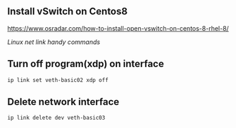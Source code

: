 Install vSwitch on Centos8
---------------------
https://www.osradar.com/how-to-install-open-vswitch-on-centos-8-rhel-8/

*Linux net link handy commands*

Turn off program(xdp) on interface
---------------------
```bash
ip link set veth-basic02 xdp off
```

Delete network interface
---------------------
```bash
ip link delete dev veth-basic03
```